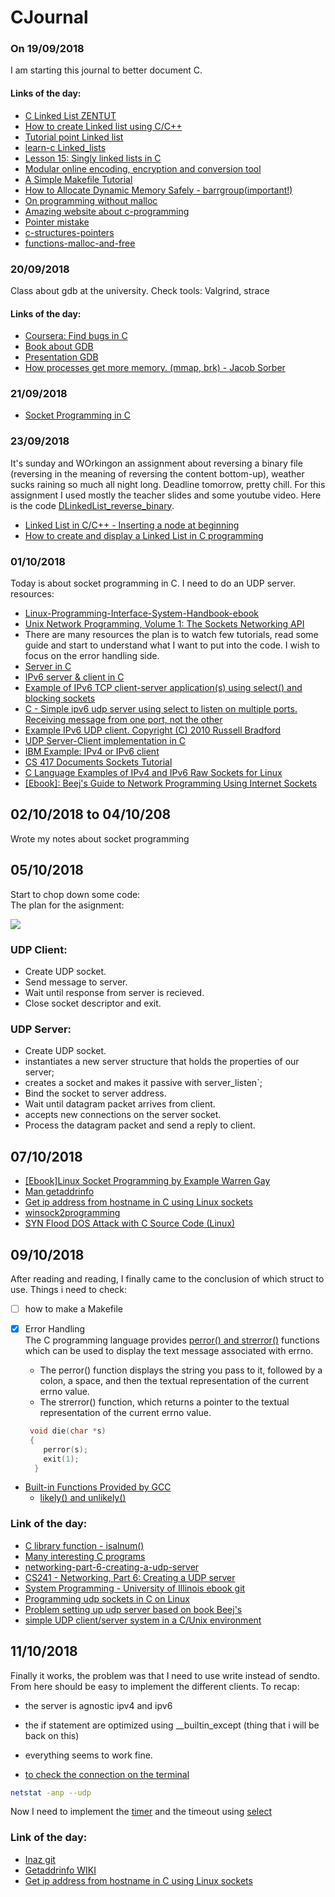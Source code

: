 # CJournal

### On 19/09/2018
I am starting this journal to better document C. 


#### Links of the day:
- [C Linked List ZENTUT](http://www.zentut.com/c-tutorial/c-linked-list/)
- [How to create Linked list using C/C++](https://www.codeproject.com/articles/24684/how-to-create-linked-list-using-c-c)
- [Tutorial point Linked list](https://www.tutorialspoint.com/data_structures_algorithms/linked_list_program_in_c.htm)
- [learn-c Linked_lists](https://www.learn-c.org/en/Linked_lists)
- [Lesson 15: Singly linked lists in C](https://www.cprogramming.com/tutorial/c/lesson15.html)
- [Modular online encoding, encryption and conversion tool](https://cryptii.com/)
- [A Simple Makefile Tutorial](http://www.cs.colby.edu/maxwell/courses/tutorials/maketutor/)
- [How to Allocate Dynamic Memory Safely - barrgroup(important!)](https://barrgroup.com/Embedded-Systems/How-To/Malloc-Free-Dynamic-Memory-Allocation)
- [On programming without malloc](https://news.ycombinator.com/item?id=6848415)
- [Amazing website about c-programming](https://overiq.com/c-programming/101/pointer-arithmetic-in-c/)
- [Pointer mistake](http://www.c4learn.com/c-programming/c-mistakes/pointer/)
- [c-structures-pointers](https://www.programiz.com/c-programming/c-structures-pointers)
- [functions-malloc-and-free](https://www.codingunit.com/c-tutorial-the-functions-malloc-and-free)


### 20/09/2018
Class about gdb at the university.
Check tools: Valgrind, strace

#### Links of the day:
- [Coursera: Find bugs in C](https://www.coursera.org/learn/writing-running-fixing-code/lecture/fwpDK/testing-means-finding-bugs)
- [Book about GDB](https://www.eecs.umich.edu/courses/eecs373/readings/Debugger.pdf)
- [Presentation GDB](https://www.cs.umd.edu/~srhuang/teaching/cmsc212/gdb-tutorial-handout.pdf)
- [How processes get more memory. (mmap, brk) - Jacob Sorber](https://www.youtube.com/watch?v=XV5sRaSVtXQ)


### 21/09/2018
- [Socket Programming in C](https://www.youtube.com/watch?v=LtXEMwSG5-8)

### 23/09/2018
It's sunday and WOrkingon an assignment about reversing a binary file (reversing in the meaning of reversing the content bottom-up), weather sucks raining so much all night long. Deadline tomorrow, pretty chill. For this assignment I used mostly the teacher slides and some youtube video. Here is the code [DLinkedList_reverse_binary](https://github.com/H3xHunter/CJournal/blob/master/DLinkedList_reverse_binary.md).

- [Linked List in C/C++ - Inserting a node at beginning](https://www.youtube.com/watch?v=cAZ8CyDY56s)
- [How to create and display a Linked List in C programming](https://www.youtube.com/watch?v=7Fz7JSvlr9g)

### 01/10/2018
Today is about socket programming in C. I need to do an UDP server. 
resources:
- [Linux-Programming-Interface-System-Handbook-ebook](https://www.amazon.com/Linux-Programming-Interface-System-Handbook-ebook/dp/B004OEJMZM/ref=as_li_ss_tl?ie=UTF8&linkCode=sl1&tag=opstips-20&linkId=19444b8906dbc0f906292a0d5ac47c3c)
- [Unix Network Programming, Volume 1: The Sockets Networking API](https://www.amazon.com/Unix-Network-Programming-Sockets-Networking/dp/0131411551/ref=as_li_ss_tl?ie=UTF8&linkCode=sl1&tag=opstips-20&linkId=b66c8bf01751dc394b6842030c4e3326)
- There  are many resources the plan is to watch few tutorials, read some guide and start to understand what I want to put into the code. I wish to focus on the error handling side. 
- [Server in C](https://ops.tips/blog/a-tcp-server-in-c/#the-overview)
- [IPv6 server & client in C ](https://gist.github.com/inaz2/0e77c276a834ad8e3131)
- [Example of IPv6 TCP client-server application(s) using select() and blocking sockets ](https://gist.github.com/jirihnidek/9c256703a60eb077b6a6)
- [C - Simple ipv6 udp server using select to listen on multiple ports. Receiving message from one port, not the other](https://stackoverflow.com/questions/15260879/c-simple-ipv6-udp-server-using-select-to-listen-on-multiple-ports-receiving-m)
- [Example IPv6 UDP client. Copyright (C) 2010 Russell Bradford](http://people.bath.ac.uk/masrjb/AOCN/uclient6.c)
- [UDP Server-Client implementation in C](https://www.geeksforgeeks.org/udp-server-client-implementation-c/)
- [IBM Example: IPv4 or IPv6 client ](https://www.ibm.com/support/knowledgecenter/ssw_ibm_i_72/rzab6/xip6client.htm)
- [CS 417 Documents Sockets Tutorial](https://www.cs.rutgers.edu/~pxk/417/notes/sockets/udp.html)
- [C Language Examples of IPv4 and IPv6 Raw Sockets for Linux](http://www.pdbuchan.com/rawsock/rawsock.html)
- [[Ebook]: Beej's Guide to Network Programming Using Internet Sockets](https://beej.us/guide/bgnet/pdf/bgnet_A4_2.pdf)


## 02/10/2018 to 04/10/208
Wrote my notes about socket programming 

## 05/10/2018
Start to chop down some code: 
</br>
The plan for the asignment: 

![](https://www.tenouk.com/Module39_files/image008.png)

### UDP Client:</br>
- Create UDP socket.
- Send message to server.
- Wait until response from server is recieved.
- Close socket descriptor and exit.

### UDP Server:</br>
- Create UDP socket.
- instantiates a new server structure that holds the properties of our server;
- creates a socket and makes it passive with server_listen`;
- Bind the socket to server address.
- Wait until datagram packet arrives from client.
- accepts new connections on the server socket.
- Process the datagram packet and send a reply to client.
    

## 07/10/2018 
- [[Ebook]Linux Socket Programming by Example Warren Gay](http://alas.matf.bg.ac.rs/manuals/lspe/0789722410)
- [Man getaddrinfo](http://man7.org/linux/man-pages/man3/getaddrinfo.3.html)
- [Get ip address from hostname in C using Linux sockets](https://www.binarytides.com/hostname-to-ip-address-c-sockets-linux/)
- [winsock2programming](https://www.winsocketdotnetworkprogramming.com/winsock2programming/winsock2advancedInternet3a.html)
- [SYN Flood DOS Attack with C Source Code (Linux)](https://www.binarytides.com/syn-flood-dos-attack/)

## 09/10/2018
After reading and reading, I finally came to the conclusion of which struct to use. Things i need to check:
- [ ] how to make a Makefile
- [x] Error Handling </br>
The C programming language provides [perror() and strerror()](https://www.studytonight.com/c/error-handling-in-c.php) functions which can be used to display the text message associated with errno.
    -  The perror() function displays the string you pass to it, followed by a colon, a space, and then the textual representation of the current errno value.
    - The strerror() function, which returns a pointer to the textual representation of the current errno value.
    
    ```C
     void die(char *s)
     {
        perror(s);
        exit(1);
      }
    ```
- [Built-in Functions Provided by GCC](https://gcc.gnu.org/onlinedocs/gcc/Other-Builtins.html)
  - [likely() and unlikely()](https://kernelnewbies.org/FAQ/LikelyUnlikely)
  
### Link of the day:
- [C library function - isalnum()](https://www.tutorialspoint.com/c_standard_library/c_function_isalnum.htm)
- [Many interesting C programs](https://www.codingunit.com/c-tutorial-error-handling-exception-handling)
- [networking-part-6-creating-a-udp-server](http://cs241.cs.illinois.edu/wikibook/networking-part-6-creating-a-udp-server.html)
- [CS241 - Networking, Part 6: Creating a UDP server ](https://github.com/angrave/SystemProgramming/wiki/Networking%2C-Part-6%3A-Creating-a-UDP-server)
- [System Programming - University of Illinois ebook git](https://github.com/angrave/SystemProgramming/wiki)
- [Programming udp sockets in C on Linux](https://www.binarytides.com/programming-udp-sockets-c-linux/)
- [Problem setting up udp server based on book  Beej's](https://stackoverflow.com/questions/11476391/problems-while-setting-up-a-simple-udp-server)
- [simple UDP client/server system in a C/Unix environment](https://www.abc.se/%7Em6695/udp.html)

## 11/10/2018
Finally it works, the problem was that I need to use write instead of sendto. From here should be easy to implement the different clients. 
To recap: 
- the server is agnostic ipv4 and ipv6
- the if statement are optimized using __builtin_except  (thing that i will be back on this)
- everything seems to work fine.

- [to check the connection on the terminal](https://www.linuxquestions.org/questions/linux-newbie-8/how-to-check-all-open-tcp-connections-790895/)
```Bash
netstat -anp --udp
```
Now I need to implement the [timer](https://linux.die.net/man/3/clock_gettime) and the timeout using [select](http://man7.org/linux/man-pages/man2/select.2.html)

### Link of the day:
- [Inaz git](https://gist.github.com/inaz2/0e77c276a834ad8e3131)
- [Getaddrinfo WIKI](https://en.wikipedia.org/wiki/Getaddrinfo)
- [Get ip address from hostname in C using Linux sockets](https://www.binarytides.com/hostname-to-ip-address-c-sockets-linux/)


